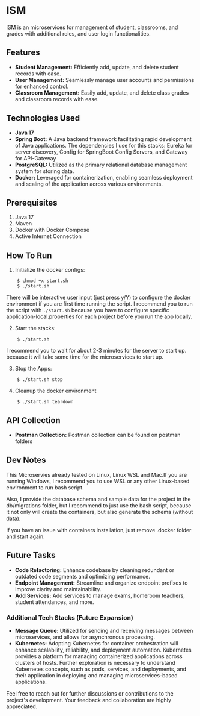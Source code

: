 # ISM

ISM is an microservices for management of student, classrooms, and grades with additional roles, and user login functionalities.
## Features

- **Student Management:** Efficiently add, update, and delete student records with ease.
- **User Management:** Seamlessly manage user accounts and permissions for enhanced control.
- **Classroom Management:** Easily add, update, and delete class grades and classroom records with ease.

## Technologies Used

- **Java 17**
- **Spring Boot:** A Java backend framework facilitating rapid development of Java applications. The dependencies I use for this stacks: Eureka for server discovery, Config for SpringBoot Config Servers, and Gateway for API-Gateway
- **PostgreSQL:** Utilized as the primary relational database management system for storing data.
- **Docker:** Leveraged for containerization, enabling seamless deployment and scaling of the application across various environments.

## Prerequisites
1. Java 17
2. Maven
3. Docker with Docker Compose
4. Active Internet Connection

## How To Run

1. Initialize the docker configs:
```
    $ chmod +x start.sh
    $ ./start.sh 
```
There will be interactive user input (just press y/Y) to configure the docker environment if you are first time running the script. 
I recommend you to run the script with `./start.sh` because you have to configure specific application-local.properties for each project before you run the app locally.

2. Start the stacks:
```
    $ ./start.sh 
```
I recommend you to wait for about 2-3 minutes for the server to start up. because it will take some time for the microservices to start up.

3. Stop the Apps:
```
    $ ./start.sh stop
```
4. Cleanup the docker environment
```
    $ ./start.sh teardown
```
## API Collection

- **Postman Collection:** Postman collection can be found on postman folders

## Dev Notes
 This Microservies already tested on Linux, Linux WSL and Mac.If you are running Windows, I recommend you to use WSL or any other Linux-based environment to run bash script.

 
 Also, I provide the database schema and sample data for the project in the db/migrations folder, but I recommend to just use the bash script, because it not only will create the containers, but also generate the schema (without data).


 If you have an issue with containers installation, just remove .docker folder and start again.

## Future Tasks

- **Code Refactoring:** Enhance codebase by cleaning redundant or outdated code segments and optimizing performance.
- **Endpoint Management:** Streamline and organize endpoint prefixes to improve clarity and maintainability.
- **Add Services:** Add services to manage exams, homeroom teachers, student attendances, and more.

### Additional Tech Stacks (Future Expansion)

- **Message Queue:** Utilized for sending and receiving messages between microservices, and allows for asynchronous processing.
- **Kubernetes:** Adopting Kubernetes for container orchestration will enhance scalability, reliability, and deployment automation. Kubernetes provides a platform for managing containerized applications across clusters of hosts. Further exploration is necessary to understand Kubernetes concepts, such as pods, services, and deployments, and their application in deploying and managing microservices-based applications.

Feel free to reach out for further discussions or contributions to the project's development. Your feedback and collaboration are highly appreciated.

